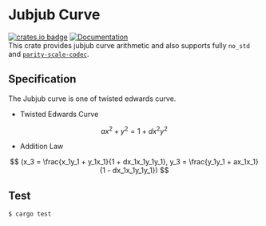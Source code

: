 # Jubjub Curve
[![crates.io badge](https://img.shields.io/crates/v/zero-jubjub.svg)](https://crates.io/crates/zero-jubjub) [![Documentation](https://docs.rs/zero-jubjub/badge.svg)](https://docs.rs/zero-jubjub)  
This crate provides jubjub curve arithmetic and also supports fully `no_std` and [`parity-scale-codec`](https://github.com/paritytech/parity-scale-codec).

## Specification
The Jubjub curve is one of twisted edwards curve.

- Twisted Edwards Curve

$$
ax^2 + y^2 = 1 + dx^2y^2
$$

- Addition Law

$$
(x_3 = \frac{x_1y_1 + y_1x_1}{1 + dx_1x_1y_1y_1}, y_3 = \frac{y_1y_1 + ax_1x_1}{1 - dx_1x_1y_1y_1})
$$

## Test

```shell
$ cargo test
```
